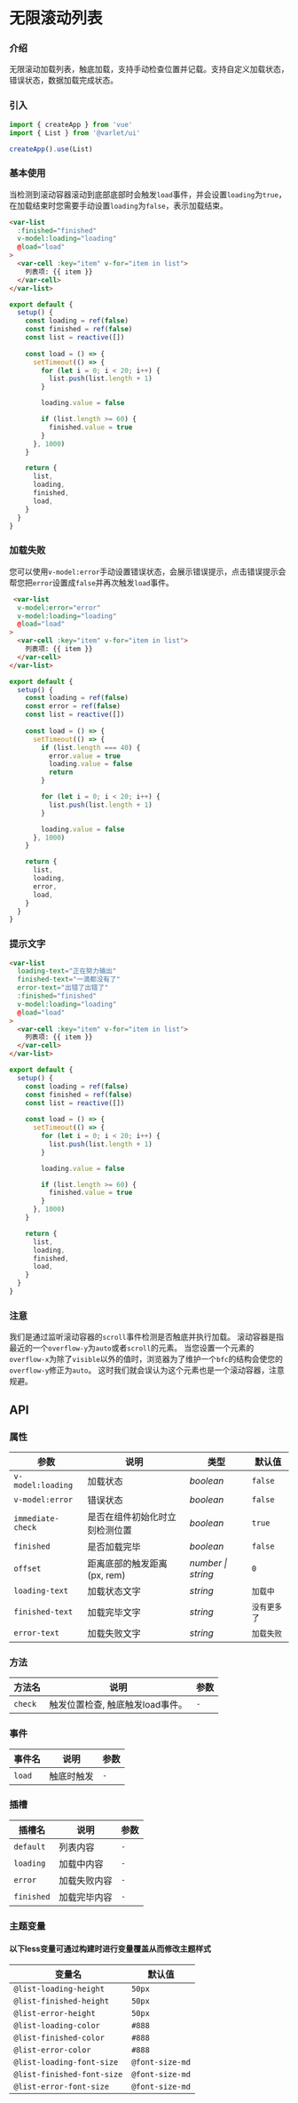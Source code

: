 # 无限滚动列表

### 介绍
无限滚动加载列表，触底加载，支持手动检查位置并记载。支持自定义加载状态，错误状态，数据加载完成状态。

### 引入

```js
import { createApp } from 'vue'
import { List } from '@varlet/ui'

createApp().use(List)
```

### 基本使用

当检测到滚动容器滚动到底部底部时会触发`load`事件，并会设置`loading`为`true`，在加载结束时您需要手动设置`loading`为`false`，表示加载结束。

```html
<var-list
  :finished="finished"
  v-model:loading="loading"
  @load="load"
>
  <var-cell :key="item" v-for="item in list">
    列表项: {{ item }}
  </var-cell>
</var-list>
```

```js
export default {
  setup() {
    const loading = ref(false)
    const finished = ref(false)
    const list = reactive([])
    
    const load = () => {
      setTimeout(() => {
        for (let i = 0; i < 20; i++) {
          list.push(list.length + 1)
        }

        loading.value = false

        if (list.length >= 60) {
          finished.value = true
        }
      }, 1000)
    }

    return {
      list,
      loading,
      finished,
      load,
    }
  }
}
```

### 加载失败

您可以使用`v-model:error`手动设置错误状态，会展示错误提示，点击错误提示会帮您把`error`设置成`false`并再次触发`load`事件。

```html
 <var-list
  v-model:error="error"
  v-model:loading="loading"
  @load="load"
>
  <var-cell :key="item" v-for="item in list">
    列表项: {{ item }}
  </var-cell>
</var-list>
```

```js
export default {
  setup() {
    const loading = ref(false)
    const error = ref(false)
    const list = reactive([])
    
    const load = () => {
      setTimeout(() => {
        if (list.length === 40) {
          error.value = true
          loading.value = false
          return
        }

        for (let i = 0; i < 20; i++) {
          list.push(list.length + 1)
        }

        loading.value = false
      }, 1000)
    }

    return {
      list,
      loading,
      error,
      load,
    }
  }
}
```

### 提示文字

```html
<var-list 
  loading-text="正在努力输出" 
  finished-text="一滴都没有了" 
  error-text="出错了出错了" 
  :finished="finished" 
  v-model:loading="loading" 
  @load="load"
>
  <var-cell :key="item" v-for="item in list">
    列表项: {{ item }}
  </var-cell>
</var-list>
```

```js
export default {
  setup() {
    const loading = ref(false)
    const finished = ref(false)
    const list = reactive([])
    
    const load = () => {
      setTimeout(() => {
        for (let i = 0; i < 20; i++) {
          list.push(list.length + 1)
        }

        loading.value = false

        if (list.length >= 60) {
          finished.value = true
        }
      }, 1000)
    }

    return {
      list,
      loading,
      finished,
      load,
    }
  }
}
```

### 注意
我们是通过监听滚动容器的`scroll`事件检测是否触底并执行加载。
滚动容器是指最近的一个`overflow-y`为`auto`或者`scroll`的元素。
当您设置一个元素的`overflow-x`为除了`visible`以外的值时，浏览器为了维护一个`bfc`的结构会使您的`overflow-y`修正为`auto`。
这时我们就会误认为这个元素也是一个滚动容器，注意规避。

## API

### 属性

| 参数 | 说明 | 类型 | 默认值 | 
| --- | --- | --- | --- | 
| `v-model:loading` | 加载状态 | _boolean_ | `false` |
| `v-model:error` | 错误状态 | _boolean_ | `false` |
| `immediate-check` | 是否在组件初始化时立刻检测位置 | _boolean_ | `true` |
| `finished` | 是否加载完毕 | _boolean_ | `false` |
| `offset` | 距离底部的触发距离(px, rem) | _number \| string_ | `0` |
| `loading-text` | 加载状态文字 | _string_ | `加载中` |
| `finished-text` | 加载完毕文字 | _string_ | `没有更多了` |
| `error-text` | 加载失败文字 | _string_ | `加载失败` |

### 方法

| 方法名 | 说明 | 参数 |
| --- | --- | --- |
| `check` | 触发位置检查, 触底触发load事件。 | `-` |

### 事件

| 事件名 | 说明 | 参数 |
| --- | --- | --- |
| `load` | 触底时触发 | `-` |

### 插槽

| 插槽名 | 说明 | 参数 |
| --- | --- | --- |
| `default` | 列表内容 | `-` |
| `loading` | 加载中内容 | `-` |
| `error` | 加载失败内容 | `-` |
| `finished` | 加载完毕内容 | `-` |

### 主题变量
#### 以下less变量可通过构建时进行变量覆盖从而修改主题样式

| 变量名 | 默认值 |
| --- | --- |
| `@list-loading-height` | `50px` |
| `@list-finished-height` | `50px` |
| `@list-error-height` | `50px` |
| `@list-loading-color` | `#888` |
| `@list-finished-color` | `#888` |
| `@list-error-color` | `#888` |
| `@list-loading-font-size` | `@font-size-md` |
| `@list-finished-font-size` | `@font-size-md` |
| `@list-error-font-size` | `@font-size-md` |